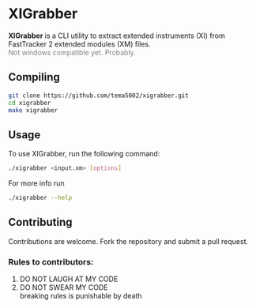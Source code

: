 # XIGrabber
**XIGrabber** is a CLI utility to extract extended instruments (XI) from FastTracker 2 extended modules (XM) files.\
<span style="color: gray;">Not windows compatible yet. Probably.</span>

## Compiling
```bash
git clone https://github.com/tema5002/xigrabber.git
cd xigrabber
make xigrabber
```

## Usage
To use XIGrabber, run the following command:
```bash
./xigrabber <input.xm> [options]
```
For more info run
```bash
./xigrabber --help
```

## Contributing
Contributions are welcome. Fork the repository and submit a pull request.

### Rules to contributors:
1. DO NOT LAUGH AT MY CODE
2. DO NOT SWEAR MY CODE\
   breaking rules is punishable by death